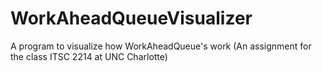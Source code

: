 # WorkAheadQueueVisualizer
A program to visualize how WorkAheadQueue's work (An assignment for the class ITSC 2214 at UNC Charlotte)
